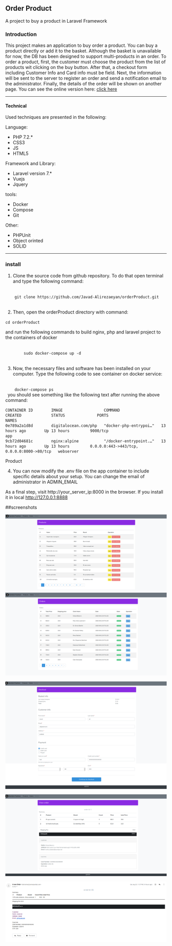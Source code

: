 
<h2>Order Product</h2>

A project to buy a product in Laravel Framework

<h3>Introduction</h3>
This project makes an application to buy order a product. You can buy a product directly or add it to the basket. 
Although the basket is unavailable for now, the DB has been designed to support multi-products in an order. To order a product,
 first, the customer must choose the product from the list of products wit clicking on the buy button. After that, a checkout form including Customer Info and Card info must be field. Next, the information will be sent to the server to register an order and send a notification email to the administrator. Finally, the details of the order will be shown on another page.
You can see the online version here: <a href="http://164.215.206.104/orderProduct/public" target="_blank">click here</a>


<hr />
<h4> Technical</h4>  
Used techniques are presented in the following:

Language:
<ul>
<li>PHP 7.2.*</li>
<li>CSS3</li>
<li>JS</li>
<li>HTML5</li>
</ul>

Framework and Library:
<ul>
<li>Laravel version 7.*</li>
<li>Vuejs</li>
<li>Jquery</li>
</ul>

tools:
<ul>
<li>Docker</li>
<li>Compose</li>
<li>Git</li>
</ul>

Other:
<ul>
<li>PHPUnit</li>
<li>Object orinted</li>
<li>SOLID</li>
</ul>

 <hr/>
 
<h3>install</h3> 
 
 1. Clone the source code from github repository. To do that open terminal and type the following command:
  
  <code>
    git clone https://github.com/Javad-Alirezaeyan/orderProduct.git
    </code>
          
 2. Then, open the  orderProduct directory with command: 
 
 <code>cd orderProduct </code>
  
  and run the following commands  to build nginx, php and laravel project to the containers of docker
    
  <code>
        sudo docker-compose up -d
  </code>
      
 
    
 3. Now, the necessary files and software has been installed on your computer. Type the following code to see container on docker service:
 
 <code>
    docker-compose ps
 </code>
you should see something like the following  text after running the above command:


 
    CONTAINER ID        IMAGE                  COMMAND                  CREATED             STATUS              PORTS                                        NAMES
    0e789a2a1d8d        digitalocean.com/php   "docker-php-entrypoi…"   13 hours ago        Up 13 hours         9000/tcp                                     app
    9cb72d04681c        nginx:alpine           "/docker-entrypoint.…"   13 hours ago        Up 13 hours         0.0.0.0:443->443/tcp, 0.0.0.0:8000->80/tcp   webserver

Product


 4. You can now modify the .env file on the app container to include specific details about your setup. You can change 
 the email of administrator in  ADMIN_EMAIL 
    
 
 
 As a final step,  visit http://your_server_ip:8000 in the browser. If you install it in local  <a target="_blank" href="http://http://127.0.0.1:8888" > http://127.0.0.1:8888</a>

##screenshots


![alt text](https://github.com/Javad-Alirezaeyan/orderProduct/blob/master/screenshots/6.png)
![alt text](https://github.com/Javad-Alirezaeyan/orderProduct/blob/master/screenshots/7.png)

![alt text](https://github.com/Javad-Alirezaeyan/orderProduct/blob/master/screenshots/3.png)

![alt text](https://github.com/Javad-Alirezaeyan/orderProduct/blob/master/screenshots/4.png)

![alt text](https://github.com/Javad-Alirezaeyan/orderProduct/blob/master/screenshots/5.png)

